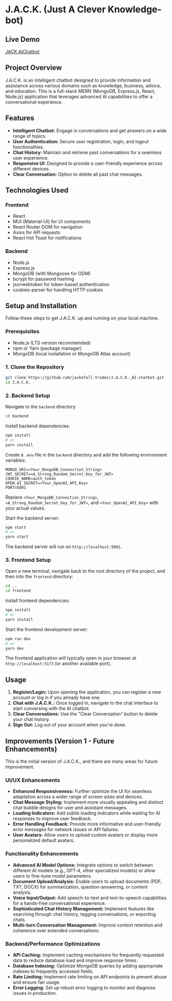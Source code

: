 # J.A.C.K. (Just A Clever Knowledge-bot)

## Live Demo
[JACK AIChatbot](https://j-a-c-k-ai-chatbot-1.onrender.com)

## Project Overview

J.A.C.K. is an intelligent chatbot designed to provide information and assistance across various domains such as knowledge, business, advice, and education. This is a full-stack MERN (MongoDB, Express.js, React, Node.js) application that leverages advanced AI capabilities to offer a conversational experience.

## Features

*   **Intelligent Chatbot:** Engage in conversations and get answers on a wide range of topics.
*   **User Authentication:** Secure user registration, login, and logout functionalities.
*   **Chat History:** Maintain and retrieve past conversations for a seamless user experience.
*   **Responsive UI:** Designed to provide a user-friendly experience across different devices.
*   **Clear Conversation:** Option to delete all past chat messages.

## Technologies Used

### Frontend
*   React
*   MUI (Material-UI) for UI components
*   React Router DOM for navigation
*   Axios for API requests
*   React Hot Toast for notifications

### Backend
*   Node.js
*   Express.js
*   MongoDB (with Mongoose for ODM)
*   bcrypt for password hashing
*   jsonwebtoken for token-based authentication
*   cookies-parser for handling HTTP cookies

## Setup and Installation

Follow these steps to get J.A.C.K. up and running on your local machine.

### Prerequisites

*   Node.js (LTS version recommended)
*   npm or Yarn (package manager)
*   MongoDB (local installation or MongoDB Atlas account)

### 1. Clone the Repository

```bash
git clone https://github.com/jackofall-trades/J.A.C.K._AI-chatbot.git
cd J.A.C.K.
```

### 2. Backend Setup

Navigate to the `backend` directory:

```bash
cd backend
```

Install backend dependencies:

```bash
npm install
# or
yarn install
```

Create a `.env` file in the `backend` directory and add the following environment variables:

```
MONGO_URI=<Your_MongoDB_Connection_String>
JWT_SECRET=<A_Strong_Random_Secret_Key_for_JWT>
COOKIE_NAME=auth_token
OPEN_AI_SECRET=<Your_OpenAI_API_Key>
PORT=5001
```

Replace `<Your_MongoDB_Connection_String>`, `<A_Strong_Random_Secret_Key_for_JWT>`, and `<Your_OpenAI_API_Key>` with your actual values.

Start the backend server:

```bash
npm start
# or
yarn start
```

The backend server will run on `http://localhost:5001`.

### 3. Frontend Setup

Open a new terminal, navigate back to the root directory of the project, and then into the `frontend` directory:

```bash
cd ..
cd frontend
```

Install frontend dependencies:

```bash
npm install
# or
yarn install
```

Start the frontend development server:

```bash
npm run dev
# or
yarn dev
```

The frontend application will typically open in your browser at `http://localhost:5173` (or another available port).

## Usage

1.  **Register/Login:** Upon opening the application, you can register a new account or log in if you already have one.
2.  **Chat with J.A.C.K.:** Once logged in, navigate to the chat interface to start conversing with the AI chatbot.
3.  **Clear Conversations:** Use the "Clear Conversation" button to delete your chat history.
4.  **Sign Out:** Log out of your account when you're done.

## Improvements (Version 1 - Future Enhancements)

This is the initial version of J.A.C.K., and there are many areas for future improvement.

### UI/UX Enhancements
*   **Enhanced Responsiveness:** Further optimize the UI for seamless adaptation across a wider range of screen sizes and devices.
*   **Chat Message Styling:** Implement more visually appealing and distinct chat bubble designs for user and assistant messages.
*   **Loading Indicators:** Add subtle loading indicators while waiting for AI responses to improve user feedback.
*   **Error Handling Feedback:** Provide more informative and user-friendly error messages for network issues or API failures.
*   **User Avatars:** Allow users to upload custom avatars or display more personalized default avatars.

### Functionality Enhancements
*   **Advanced AI Model Options:** Integrate options to switch between different AI models (e.g., GPT-4, other specialized models) or allow users to fine-tune model parameters.
*   **Document Upload/Analysis:** Enable users to upload documents (PDF, TXT, DOCX) for summarization, question-answering, or content analysis.
*   **Voice Input/Output:** Add speech-to-text and text-to-speech capabilities for a hands-free conversational experience.
*   **Sophisticated Chat History Management:** Implement features like searching through chat history, tagging conversations, or exporting chats.
*   **Multi-turn Conversation Management:** Improve context retention and coherence over extended conversations.

### Backend/Performance Optimizations
*   **API Caching:** Implement caching mechanisms for frequently requested data to reduce database load and improve response times.
*   **Database Indexing:** Optimize MongoDB queries by adding appropriate indexes to frequently accessed fields.
*   **Rate Limiting:** Implement rate limiting on API endpoints to prevent abuse and ensure fair usage.
*   **Error Logging:** Set up robust error logging to monitor and diagnose issues in production.

